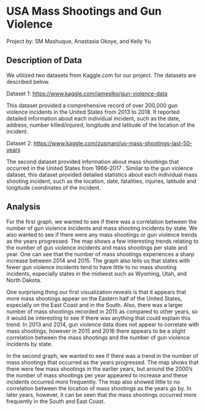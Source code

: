 # USA Mass Shootings and Gun Violence
Project by: SM Mashuque, Anastasia Okoye, and Kelly Yu

## Description of Data
We utilized two datasets from Kaggle.com for our project. The datasets are described below.

Dataset 1:​ ​https://www.kaggle.com/jameslko/gun-violence-data

This dataset provided a comprehensive record of over 200,000 gun violence incidents in the United States from 2013 to 2018. It reported detailed information about each individual incident, such as the date, address, number killed/injured, longitude and latitude of the location of the incident.

Dataset 2:​ ​https://www.kaggle.com/zusmani/us-mass-shootings-last-50-years

The second dataset provided information about mass shootings that occurred in the United States from 1966-2017 . Similar to the gun violence dataset, this dataset provided detailed statistics about each individual mass shooting incident, such as the location, date, fatalities, injuries, latitude and longitude coordinates of the incident.

## Analysis
For the first graph, we wanted to see if there was a correlation between the number of gun violence incidents and mass shooting incidents by state. We also wanted to see if there were any mass shootings or gun violence trends as the years progressed. The map shows a few interesting trends relating to the number of gun violence incidents and mass shootings per state and year. One can see that the number of mass shootings experiences a sharp increase between 2014 and 2015. The graph also tells us that states with fewer gun violence incidents tend to have little to no mass shooting incidents, especially states in the midwest such as Wyoming, Utah, and North Dakota.

One surprising thing our first visualization reveals is that it appears that more mass shootings appear on the Eastern half of the United States, especially on the East Coast and in the South. Also, there was a larger number of mass shootings recorded in 2015 as compared to other years, so it would be interesting to see if there was anything that could explain this trend. In 2013 and 2014, gun violence data does not appear to correlate with mass shootings, however in 2015 and 2016 there appears to be a slight correlation between the mass shootings and the number of gun violence incidents by state.

In the second graph, we wanted to see if there was a trend in the number of mass shootings that occurred as the years progressed. The map shows that there were few mass shootings in the earlier years, but around the 2000’s the number of mass shootings per year appeared to increase and these incidents occurred more frequently. The map also showed little to no correlation between the location of mass shootings as the years go by. In later years, however, it can be seen that the mass shootings occurred more frequently in the South and East Coast.
